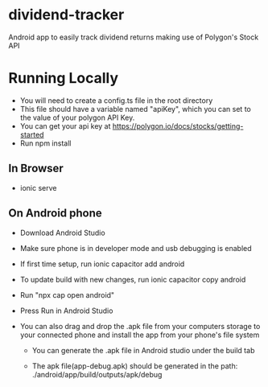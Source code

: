 # dividend-tracker
Android app to easily track dividend returns making use of Polygon's Stock API

# Running Locally
- You will need to create a config.ts file in the root directory
- This file should have a variable named "apiKey", which you can set
to the value of your polygon API Key.
- You can get your api key at https://polygon.io/docs/stocks/getting-started
- Run npm install

## In Browser

- ionic serve

## On Android phone

- Download Android Studio
- Make sure phone is in developer mode and usb debugging is enabled

- If first time setup, run ionic capacitor add android
- To update build with new changes, run ionic capacitor copy android

- Run "npx cap open android"

- Press Run in Android Studio

- You can also drag and drop the .apk file from your computers storage to your connected phone
and install the app from your phone's file system

  - You can generate the .apk file in Android studio under the build tab

  - The apk file(app-debug.apk) should be generated in the path: ./android/app/build/outputs/apk/debug
